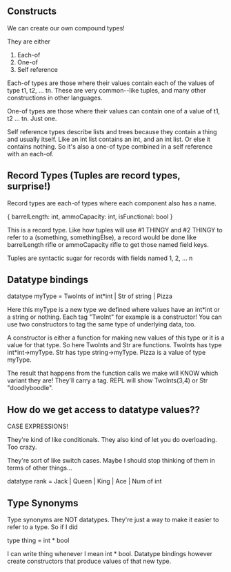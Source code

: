 ## Constructs

We can create our own compound types! 

They are either
1. Each-of
2. One-of
3. Self reference

Each-of types are those where their values contain each of the values of type t1, t2, ... tn. These are very common--like tuples, and many other constructions in other languages. 

One-of types are those where their values can contain one of a value of t1, t2 ... tn. Just one. 

Self reference types describe lists and trees because they contain a thing and usually itself. Like an int list contains an int, and an int list. Or else it contains nothing. So it's also a one-of type combined in a self reference with an each-of. 

## Record Types (Tuples are record types, surprise!)

Record types are each-of types where each component also has a name. 

{ barrelLength: int, ammoCapacity: int, isFunctional: bool }

This is a record type. Like how tuples will use #1 THINGY and #2 THINGY to refer to a (something, somethingElse), a record would be done like barrelLength rifle or ammoCapacity rifle to get those named field keys. 

Tuples are syntactic sugar for records with fields named 1, 2, ... n

## Datatype bindings

datatype myType = TwoInts of int*int
                | Str of string
                | Pizza

Here this myType is a new type we defined where values have an int*int or a string or nothing. Each tag "TwoInt" for example is a constructor! You can use two constructors to tag the same type of underlying data, too. 

A constructor is either a function for making new values of this type or it is a value for that type. So here TwoInts and Str are functions. TwoInts has type int*int->myType. Str has type string->myType. Pizza is a value of type myType. 

The result that happens from the function calls we make will KNOW which variant they are! They'll carry a tag. REPL will show TwoInts(3,4) or Str "doodlyboodle".

## How do we get access to datatype values??

CASE EXPRESSIONS! 

They're kind of like conditionals. They also kind of let you do overloading. Too crazy. 

They're sort of like switch cases. Maybe I should stop thinking of them in terms of other things...

datatype rank = Jack | Queen | King | Ace | Num of int


## Type Synonyms

Type synonyms are NOT datatypes. They're just a way to make it easier to refer to a type. So if I did

type thing = int * bool

I can write thing whenever I mean int * bool. Datatype bindings however create constructors that produce values of that new type. 

